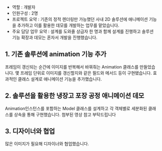 - 역할 : 개발자
- 인원구성 : 2명
- 프로젝트 요약 : 기존의 정적 렌더링만 가능했던 사내 2D 솔루션에 애니메이션 기능을 추가하고 이를 활용한 데모를 개발하는 업무를 맡았습니다.
- 주요 담당 업무 요약 : 설계를 도와줄 상급자 한 명과 함께 설계를 진행하고 솔루션 기능 확장과 데모는 혼자서 개발을 진행했습니다.

## 1. 기존 솔루션에 animation 기능 추가
프레임이 갱신되는 순간에 이미지를 반복해서 바꿔줘는 Animation 클래스를 만들었습니다.
몇 프레임 단위로 이미지를 갱신할지와 같은 필드와 메서드 등이 구현됐습니다.
효과적인 클래스 설계로 애니메이션 기능을 추가했습니다.

## 2. 솔루션을 활용한 냉장고 포장 공정 애니메이션 데모
Animation인스턴스를 포함하는 Model 클래스를 설계하고 각 객체별로 세분화된 클래스를 상속을 통해 구현했습니다.
첨부된 영상 참고 부탁드립니다

## 3. 디자이너와 협업
많은 이미지가 필요해 디자이너와 협업했습니다.
